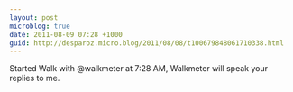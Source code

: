 ```yaml
---
layout: post
microblog: true
date: 2011-08-09 07:28 +1000
guid: http://desparoz.micro.blog/2011/08/08/t100679848061710338.html
---
```

Started Walk with @walkmeter at 7:28 AM, Walkmeter will speak your replies to me.
